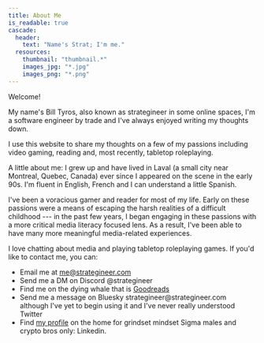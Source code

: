 ```yaml
---
title: About Me
is_readable: true
cascade:
  header:
    text: "Name's Strat; I'm me."
  resources:
    thumbnail: "thumbnail.*"
    images_jpg: "*.jpg"
    images_png: "*.png"
---
```

Welcome!

My name's Bill Tyros, also known as strategineer in some online spaces, I'm a software engineer by trade and I've always enjoyed writing my thoughts down.

I use this website to share my thoughts on a few of my passions including video gaming, reading and, most recently, tabletop roleplaying.

A little about me: I grew up and have lived in Laval (a small city near Montreal, Quebec, Canada) ever since I appeared on the scene in the early 90s. I'm fluent in English, French and I can understand a little Spanish.

I've been a voracious gamer and reader for most of my life. Early on these passions were a means of escaping the harsh realities of a difficult childhood --- in the past few years, I began engaging in these passions with a more critical media literacy focused lens. As a result, I've been able to have many more meaningful media-related experiences.

I love chatting about media and playing tabletop roleplaying games. If you'd like to contact me, you can:
- Email me at me@strategineer.com
- Send me a DM on Discord @strategineer
- Find me on the dying whale that is [Goodreads](https://www.goodreads.com/billy_da_kid)
- Send me a message on Bluesky strategineer\@strategineer.com although I've yet to begin using it and I've never really understood Twitter
- Find [my profile](https://www.linkedin.com/in/billtyros) on the home for grindset mindset Sigma males and crypto bros only: Linkedin.